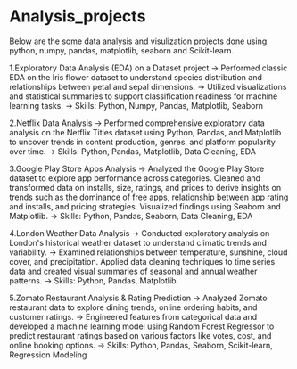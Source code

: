 # Analysis_projects
Below are the some data analysis and visulization projects done using python, numpy, pandas, matplotlib, seaborn and Scikit-learn. 

1.Exploratory Data Analysis (EDA) on a Dataset project
-> Performed classic EDA on the Iris flower dataset to understand species distribution and relationships between petal and sepal dimensions.
-> Utilized visualizations and statistical summaries to support classification readiness for machine learning tasks.
-> Skills: Python, Numpy, Pandas, Matplotlib, Seaborn

2.Netflix Data Analysis
-> Performed comprehensive exploratory data analysis on the Netflix Titles dataset using Python, Pandas, and Matplotlib to uncover trends in content production, genres, and platform popularity over time. 
-> Skills: Python, Pandas, Matplotlib, Data Cleaning, EDA

3.Google Play Store Apps Analysis
-> Analyzed the Google Play Store dataset to explore app performance across categories. Cleaned and transformed data on installs, size, ratings, and prices to derive insights on trends such as the dominance of free apps, relationship between app rating and installs, and pricing strategies. Visualized findings using Seaborn and Matplotlib.
-> Skills: Python, Pandas, Seaborn, Data Cleaning, EDA

4.London Weather Data Analysis
-> Conducted exploratory analysis on London's historical weather dataset to understand climatic trends and variability. 
-> Examined relationships between temperature, sunshine, cloud cover, and precipitation. Applied data cleaning techniques to time series data and created visual summaries of seasonal and annual weather patterns.
-> Skills: Python, Pandas, Matplotlib.

5.Zomato Restaurant Analysis & Rating Prediction
-> Analyzed Zomato restaurant data to explore dining trends, online ordering habits, and customer ratings. 
-> Engineered features from categorical data and developed a machine learning model using Random Forest Regressor to predict restaurant ratings based on various factors like votes, cost, and online booking options.
-> Skills: Python, Pandas, Seaborn, Scikit-learn, Regression Modeling
